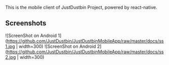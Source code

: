 This is the mobile client of JustDustbin Project, powered by react-native. 

## Screenshots

![ScreenShot on Android 1](https://github.com/JustDustbin/JustDustbinMobileApp/raw/master/docs/ss1.jpg | width=300)
![ScreenShot on Android 2](https://github.com/JustDustbin/JustDustbinMobileApp/raw/master/docs/ss2.jpg | width=300)
